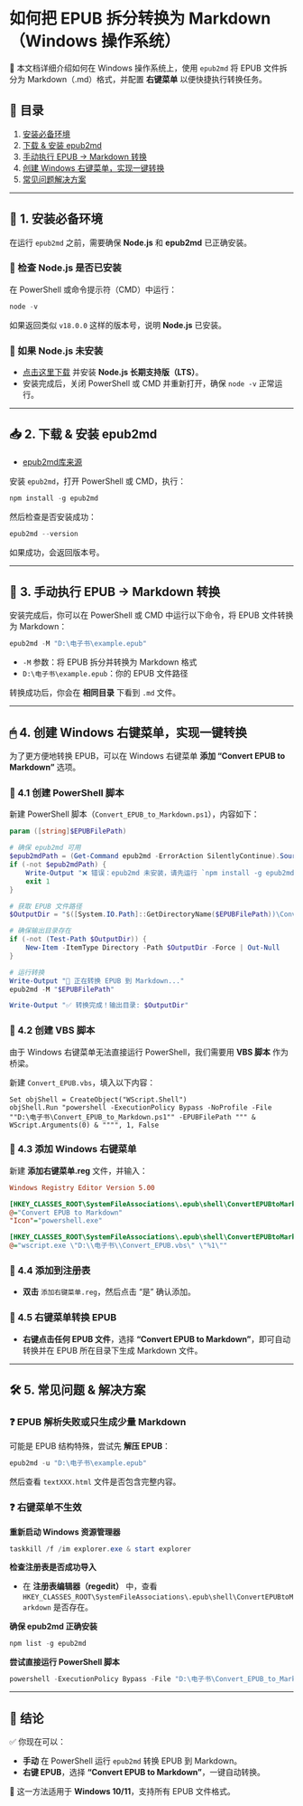 # 如何把 EPUB 拆分转换为 Markdown（Windows 操作系统）

📌 本文档详细介绍如何在 Windows 操作系统上，使用 `epub2md` 将 EPUB 文件拆分为 Markdown（.md）格式，并配置 **右键菜单** 以便快捷执行转换任务。

## 📌 目录
1. [安装必备环境](#安装必备环境)
2. [下载 & 安装 epub2md](#下载--安装-epub2md)
3. [手动执行 EPUB → Markdown 转换](#手动执行-epub--markdown-转换)
4. [创建 Windows 右键菜单，实现一键转换](#创建-windows-右键菜单实现一键转换)
5. [常见问题解决方案](#常见问题解决方案)

---

## 🚀 1. 安装必备环境

在运行 `epub2md` 之前，需要确保 **Node.js** 和 **epub2md** 已正确安装。

### 🔹 检查 Node.js 是否已安装
在 PowerShell 或命令提示符（CMD）中运行：

```powershell
node -v
```
如果返回类似 `v18.0.0` 这样的版本号，说明 **Node.js** 已安装。

### 🔹 如果 Node.js 未安装
- [点击这里下载](https://nodejs.org/) 并安装 **Node.js 长期支持版（LTS）**。
- 安装完成后，关闭 PowerShell 或 CMD 并重新打开，确保 `node -v` 正常运行。

---

## 📥 2. 下载 & 安装 epub2md
- [epub2md库来源](https://github.com/uxiew/epub2MD?tab=readme-ov-file)

安装 `epub2md`，打开 PowerShell 或 CMD，执行：

```powershell
npm install -g epub2md
```
然后检查是否安装成功：

```powershell
epub2md --version
```
如果成功，会返回版本号。

---

## 📌 3. 手动执行 EPUB → Markdown 转换

安装完成后，你可以在 PowerShell 或 CMD 中运行以下命令，将 EPUB 文件转换为 Markdown：

```powershell
epub2md -M "D:\电子书\example.epub"
```

- `-M` 参数：将 EPUB 拆分并转换为 Markdown 格式
- `D:\电子书\example.epub`：你的 EPUB 文件路径

转换成功后，你会在 **相同目录** 下看到 `.md` 文件。

---

## 🖱 4. 创建 Windows 右键菜单，实现一键转换

为了更方便地转换 EPUB，可以在 Windows 右键菜单 **添加 “Convert EPUB to Markdown”** 选项。

### 🔹 4.1 创建 PowerShell 脚本

新建 PowerShell 脚本（`Convert_EPUB_to_Markdown.ps1`），内容如下：

```powershell
param ([string]$EPUBFilePath)

# 确保 epub2md 可用
$epub2mdPath = (Get-Command epub2md -ErrorAction SilentlyContinue).Source
if (-not $epub2mdPath) {
    Write-Output "❌ 错误：epub2md 未安装，请先运行 `npm install -g epub2md` 进行安装！"
    exit 1
}

# 获取 EPUB 文件路径
$OutputDir = "$([System.IO.Path]::GetDirectoryName($EPUBFilePath))\Converted"

# 确保输出目录存在
if (-not (Test-Path $OutputDir)) {
    New-Item -ItemType Directory -Path $OutputDir -Force | Out-Null
}

# 运行转换
Write-Output "🚀 正在转换 EPUB 到 Markdown..."
epub2md -M "$EPUBFilePath"

Write-Output "✅ 转换完成！输出目录: $OutputDir"
```

### 🔹 4.2 创建 VBS 脚本

由于 Windows 右键菜单无法直接运行 PowerShell，我们需要用 **VBS 脚本** 作为桥梁。

新建 `Convert_EPUB.vbs`，填入以下内容：

```vbscript
Set objShell = CreateObject("WScript.Shell")
objShell.Run "powershell -ExecutionPolicy Bypass -NoProfile -File ""D:\电子书\Convert_EPUB_to_Markdown.ps1"" -EPUBFilePath """ & WScript.Arguments(0) & """", 1, False
```

### 🔹 4.3 添加 Windows 右键菜单

新建 **添加右键菜单.reg** 文件，并输入：

```ini
Windows Registry Editor Version 5.00

[HKEY_CLASSES_ROOT\SystemFileAssociations\.epub\shell\ConvertEPUBtoMarkdown]
@="Convert EPUB to Markdown"
"Icon"="powershell.exe"

[HKEY_CLASSES_ROOT\SystemFileAssociations\.epub\shell\ConvertEPUBtoMarkdown\command]
@="wscript.exe \"D:\\电子书\\Convert_EPUB.vbs\" \"%1\""
```

### 🔹 4.4 添加到注册表

- **双击** `添加右键菜单.reg`，然后点击 “是” 确认添加。

### 🔹 4.5 右键菜单转换 EPUB

- **右键点击任何 EPUB 文件**，选择 **“Convert EPUB to Markdown”**，即可自动转换并在 EPUB 所在目录下生成 Markdown 文件。

---

## 🛠 5. 常见问题 & 解决方案

### ❓ EPUB 解析失败或只生成少量 Markdown

可能是 EPUB 结构特殊，尝试先 **解压 EPUB**：

```powershell
epub2md -u "D:\电子书\example.epub"
```

然后查看 `textXXX.html` 文件是否包含完整内容。

### ❓ 右键菜单不生效

**重新启动 Windows 资源管理器**

```powershell
taskkill /f /im explorer.exe & start explorer
```

**检查注册表是否成功导入**
- 在 **注册表编辑器（regedit）** 中，查看 `HKEY_CLASSES_ROOT\SystemFileAssociations\.epub\shell\ConvertEPUBtoMarkdown` 是否存在。

**确保 epub2md 正确安装**

```powershell
npm list -g epub2md
```

**尝试直接运行 PowerShell 脚本**

```powershell
powershell -ExecutionPolicy Bypass -File "D:\电子书\Convert_EPUB_to_Markdown.ps1" -EPUBFilePath "D:\电子书\example.epub"
```

---

## 🎯 结论
✅ 你现在可以：

- **手动** 在 PowerShell 运行 `epub2md` 转换 EPUB 到 Markdown。
- **右键 EPUB**，选择 **“Convert EPUB to Markdown”**，一键自动转换。

🚀 这一方法适用于 **Windows 10/11**，支持所有 EPUB 文件格式。
